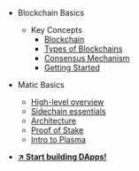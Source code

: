 <!-- docs/_sidebar.md -->
* Blockchain Basics
  * Key Concepts
    * [Blockchain](blockchain.md)
    * [Types of Blockchains](blockchain-types.md)
    * [Consensus Mechanism](consensus-mechanism.md)
    * [Getting Started](getting-started.md)

* Matic Basics 
    * [High-level overview](matic-overview.md)
    * [Sidechain essentials](matic-sidechain.md)
    * [Architecture](matic-architectures.md)
    * [Proof of Stake](matic-pos.md)
    * [Intro to Plasma](matic-plasma.md)
* [**↗︎ Start building DApps!**](/tutorials/)
<!-- * 🔗 Tutorials -->